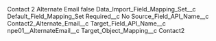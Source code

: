 <?xml version="1.0" encoding="UTF-8"?>
<CustomMetadata xmlns="http://soap.sforce.com/2006/04/metadata" xmlns:xsi="http://www.w3.org/2001/XMLSchema-instance" xmlns:xsd="http://www.w3.org/2001/XMLSchema">
    <label>Contact 2 Alternate Email</label>
    <protected>false</protected>
    <values>
        <field>Data_Import_Field_Mapping_Set__c</field>
        <value xsi:type="xsd:string">Default_Field_Mapping_Set</value>
    </values>
    <values>
        <field>Required__c</field>
        <value xsi:type="xsd:string">No</value>
    </values>
    <values>
        <field>Source_Field_API_Name__c</field>
        <value xsi:type="xsd:string">Contact2_Alternate_Email__c</value>
    </values>
    <values>
        <field>Target_Field_API_Name__c</field>
        <value xsi:type="xsd:string">npe01__AlternateEmail__c</value>
    </values>
    <values>
        <field>Target_Object_Mapping__c</field>
        <value xsi:type="xsd:string">Contact2</value>
    </values>
</CustomMetadata>
